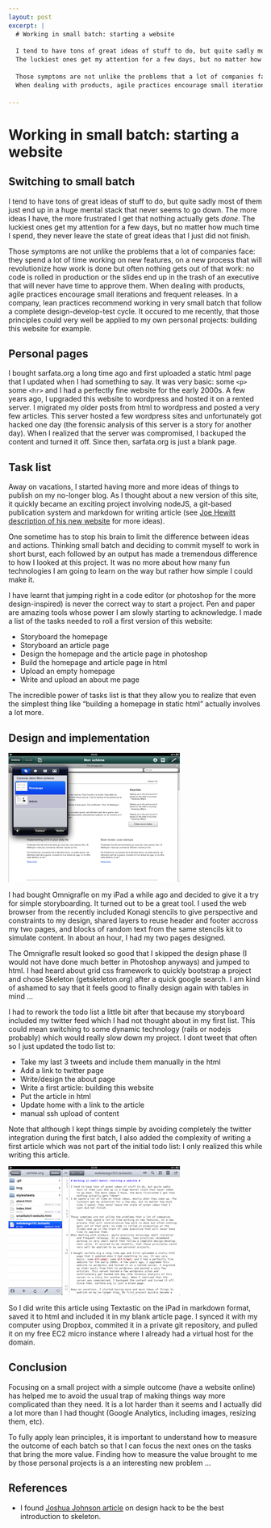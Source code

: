 ```yaml
---
layout: post
excerpt: |
  # Working in small batch: starting a website
  
  I tend to have tons of great ideas of stuff to do, but quite sadly most of them just end up in a huge mental stack that never seems to go down. The more ideas I have, the more frustrated I get that nothing actually gets *done*.
  The luckiest ones get my attention for a few days, but no matter how much time I spend, they never leave the state of great ideas that I just did not finish.
  
  Those symptoms are not unlike the problems that a lot of companies face: they spend a lot of time working on new features, on a new process that will revolutionize how work is done but often nothing gets out of that work: no code is rolled in production or the slides end up in the trash of an executive that will never have time to approve them.
  When dealing with products, agile practices encourage small iterations and frequent releases. In a company, lean practices recommend working in very small batch that follow a complete design-develop-test cycle. It occured to me recently, that those principles could very well be applied to my own personal projects: building this website for example.
  
---
```


# Working in small batch: starting a website
		
## Switching to small batch

I tend to have tons of great ideas of stuff to do, but quite sadly most of them just end up in a huge mental stack that never seems to go down. The more ideas I have, the more frustrated I get that nothing actually gets *done*.
The luckiest ones get my attention for a few days, but no matter how much time I spend, they never leave the state of great ideas that I just did not finish.

Those symptoms are not unlike the problems that a lot of companies face: they spend a lot of time working on new features, on a new process that will revolutionize how work is done but often nothing gets out of that work: no code is rolled in production or the slides end up in the trash of an executive that will never have time to approve them.
When dealing with products, agile practices encourage small iterations and frequent releases. In a company, lean practices recommend working in very small batch that follow a complete design-develop-test cycle. It occured to me recently, that those principles could very well be applied to my own personal projects: building this website for example.

## Personal pages

I bought sarfata.org a long time ago and first uploaded a static html page that I updated when I had something to say. It was very basic: some `<p>` some `<hr>` and I had a perfectly fine website for the early 2000s. A few years ago, I upgraded this website to wordpress and hosted it on a rented server. I migrated my older posts from html to wordpress and posted a very few articles. This server hosted a few wordpress sites and unfortunately got hacked one day (the forensic analysis of this server is a story for another day). When I realized that the server was compromised, I backuped the content and turned it off. Since then, sarfata.org is just a blank page.

## Task list

Away on vacations, I started having more and more ideas of things to publish on my no-longer blog. As I thought about a new version of this site, it quickly became an exciting project involving nodeJS, a git-based publication system and markdown for writing article (see [Joe Hewitt description of his new website][joe-hewitt-dropbox-publish] for more ideas).

One sometime has to stop his brain to limit the difference between ideas and actions. Thinking small batch and deciding to commit myself to work in short burst, each followed by an output has made a tremendous difference to how I looked at this project. It was no more about how many fun technologies I am going to learn on the way but rather how simple I could make it.

I have learnt that jumping right in a code editor (or photoshop for the more design-inspired) is never the correct way to start a project. Pen and paper are amazing tools whose power I am slowly starting to acknowledge. I made a list of the tasks needed to roll a first version of this website:

* Storyboard the homepage
* Storyboard an article page
* Design the homepage and the article page in photoshop
* Build the homepage and article page in html
* Upload an empty homepage
* Write and upload an about me page

The incredible power of tasks list is that they allow you to realize that even the simplest thing like &#8220;building a homepage in static html&#8221; actually involves a lot more.

## Design and implementation

![Using Omnigraffle to design the website](/img/omnigraffle.png)

I had bought Omnigrafle on my iPad a while ago and decided to give it a try for simple storyboarding. It turned out to be a great tool. I used the web browser from the recently included Konagi stencils to give perspective and constraints to my design, shared layers to reuse header and footer accross my two pages, and blocks of random text from the same stencils kit to simulate content. In about an hour, I had my two pages designed.

The Omnigrafle result looked so good that I skipped the design phase (I would not have done much better in Photoshop anyways) and jumped to html. I had heard about grid css framework to quickly bootstrap a project and chose Skeleton (getskeleton.org) after a quick google search. I am kind of ashamed to say that it feels good to finally design again with tables in mind &#8230;

I had to rework the todo list a little bit after that because my storyboard included my twitter feed which I had not thought about in my first list. This could mean switching to some dynamic technology (rails or nodejs probably) which would really slow down my project. I dont tweet that often so I just updated the todo list to:
* Take my last 3 tweets and include them manually in the html
* Add a link to twitter page
* Write/design the about page
* Write a first article: building this website
* Put the article in html
* Update home with a link to the article
* manual ssh upload of content

Note that although I kept things simple by avoiding completely the twitter integration during the first batch, I also added the complexity of writing a first article which was not part of the initial todo list: I only realized this while writing this article.

![Using Textastic to write this article in markdown format](/img/textastic.png)

So I did write this article using Textastic on the iPad in markdown format, saved it to html and included it in my blank article page. I synced it with my computer using Dropbox, commited it in a private git repository, and pulled it on my free EC2 micro instance where I already had a virtual host for the domain.

## Conclusion

Focusing on a small project with a simple outcome (have a website online) has helped me to avoid the usual trap of making things way more complicated than they need. It is a lot harder than it seems and I actually did a lot more than I had thought (Google Analytics, including images, resizing them, etc).

To fully apply lean principles, it is important to understand how to measure the outcome of each batch so that I can focus the next ones on the tasks that bring the more value. Finding how to measure the value brought to me by those personal projects is a an interesting new problem ...

## References
* I found [Joshua Johnson article][skeleton-intro] on design hack to be the best introduction to skeleton.

[joe-hewitt-dropbox-publish]: http://joehewitt.com/2011/10/03/dropbox-is-my-publish-button
[skeleton-intro]: http://designshack.net/articles/css/build-a-responsive-mobile-friendly-web-page-with-skeleton/